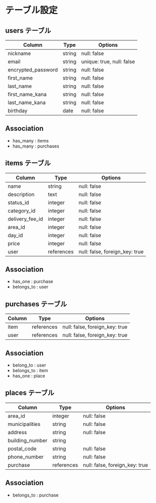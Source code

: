 # テーブル設定 

## users テーブル 
| Column     | Type   | Options                   |
| --------   | ------ | ------------------------- |
| nickname   | string | null: false               | 
| email      | string | unique: true, null: false |
| encrypted_password  | string | null: false      |
| first_name | string | null: false               |
| last_name  | string | null: false               |
| first_name_kana | string | null: false          |
| last_name_kana | string | null: false           |
| birthday     | date | null: false               |           


## Association
- has_many : items 
- has_many : purchases

## items テーブル
| Column          | Type    | Options     |
| --------        | ------  | ----------- |
| name            | string  | null: false |
| description     | text    | null: false |
| status_id       | integer | null: false |
| category_id     | integer | null: false |
| delivery_fee_id | integer | null: false |
| area_id         | integer | null: false |
| day_id          | integer | null: false |
| price           | integer | null: false |
| user            | references | null: false, foreign_key: true  |

## Association
- has_one : purchase
- belongs_to : user

## purchases テーブル
| Column     | Type   | Options                             |
| --------   | ------ | ----------------------------------  |
| item       | references | null: false, foreign_key: true  |
| user       | references | null: false, foreign_key: true  |

## Association
- belong_to : user
- belongs_to  : item
- has_one : place

## places テーブル
| Column          | Type    | Options     |
| -------------   | ------  | ----------- |
| area_id         | integer | null: false |
| municipalities  | string  | null: false |
| address         | string  | null: false |
| building_number | string  |             |
| postal_code     | string  | null: false |
| phone_number    | string  | null: false |
| purchase        | references | null: false, foreign_key: true |

## Association
- belongs_to : purchase